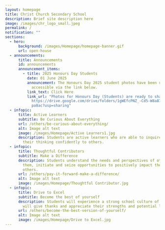 ```yaml
---
layout: homepage
title: Christ Church Secondary School
description: Brief site description here
image: /images/chr_logo_small.jpeg
permalink: /
notification: ""
sections:
  - hero:
      background: /images/Homepage/homepage-banner.gif
      url: open-house
  - announcements:
      title: Announcements
      id: announcements
      announcement_items:
        - title: 2025 Honours Day Students
          date: 01 June 2025
          announcement: The Honours Day 2025 student photos have been uploaded and are
            accessible via the link below.
          link_text: Click Here
          link_url: "Photos for Honours Day (Students) are ready to share with the public:
            https://drive.google.com/drive/folders/1gWEfcPNZ_-Cd5-W8a87o1UEMg5m\
            pa8ac?usp=sharing"
  - infopic:
      title: Active Learners
      subtitle: Be Curious About Everything
      url: /others/be-curious-about-everything/
      alt: Image alt text
      image: /images/Homepage/Active Learners1.jpg
      description: Students are active learners who are able to inquire and articulate
        their thinking confidently to others.
  - infopic:
      title: Thoughtful Contributors
      subtitle: Make a Difference
      description: Students understand the needs and perspectives of others around
        them, initiate and seize opportunities to positively impact the lives of
        others.
      url: /others/pay-it-forward-make-a-difference/
      alt: Image alt text
      image: /images/Homepage/Thoughtful Contributor.jpg
  - infopic:
      title: Drive to Excel
      subtitle: Become the best of yourself
      description: Students will experience a strong school culture of gratitude. They
        will give thanks and appreciate their strengths and potential limiters.
      url: /others/become-the-best-version-of-yourself/
      alt: Image alt text
      image: /images/Homepage/Drive to Excel.jpg
---
```

